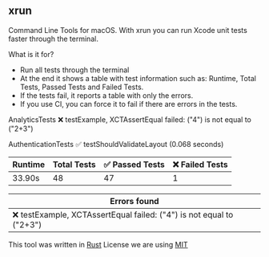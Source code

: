 ## xrun

Command Line Tools for macOS. With xrun you can run Xcode unit tests faster through the terminal.

What is it for?

- Run all tests through the terminal
- At the end it shows a table with test information such as: Runtime, Total Tests, Passed Tests and Failed Tests.
- If the tests fail, it reports a table with only the errors.
- If you use CI, you can force it to fail if there are errors in the tests.

AnalyticsTests
    ❌ testExample, XCTAssertEqual failed: ("4") is not equal to ("2+3")

AuthenticationTests
    ✅ testShouldValidateLayout (0.068 seconds)

| Runtime | Total Tests | ✅ Passed Tests | ❌ Failed Tests |
| ------- | ----------- | -------------- | -------------- |
| 33.90s  | 48          | 47             | 1              |

| Errors found                                                        |
| ------------------------------------------------------------------- |
| ❌ testExample, XCTAssertEqual failed: ("4") is not equal to ("2+3") |

This tool was written in [Rust](https://www.rust-lang.org/)
License we are using [MIT](https://github.com/heroesofcode/xrun/blob/main/LICENSE)
